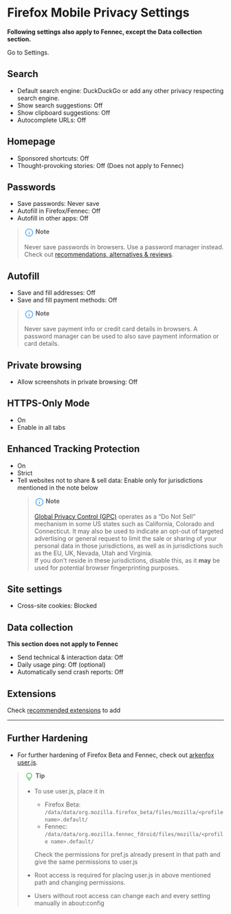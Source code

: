 # Firefox Mobile Privacy Settings

**Following settings also apply to Fennec, except the Data collection section.**

Go to Settings.



## Search
- Default search engine: DuckDuckGo or add any other privacy respecting search engine.
- Show search suggestions: Off
- Show clipboard suggestions: Off
- Autocomplete URLs: Off



## Homepage
- Sponsored shortcuts: Off
- Thought-provoking stories: Off (Does not apply to Fennec)



## Passwords
- Save passwords: Never save
- Autofill in Firefox/Fennec: Off
- Autofill in other apps: Off

> <img src="../icons/ic_note.svg" width="22" align="top"> **Note**
>
> Never save passwords in browsers. Use a password manager instead. Check out [recommendations, alternatives & reviews](https://github.com/StellarSand/privacy-settings#recommendations-alternatives--reviews).


## Autofill
- Save and fill addresses: Off
- Save and fill payment methods: Off

> <img src="../icons/ic_note.svg" width="22" align="top"> **Note**
>
> Never save payment info or credit card details in browsers. A password manager can be used to also save payment information or card details.



## Private browsing
- Allow screenshots in private browsing: Off



## HTTPS-Only Mode
- On
- Enable in all tabs



## Enhanced Tracking Protection
- On
- Strict
- Tell websites not to share & sell data: Enable only for jurisdictions mentioned in the note below
  > <img src="../icons/ic_note.svg" width="22" align="top"> **Note**
  >
  > [Global Privacy Control (GPC)](https://globalprivacycontrol.org/) operates as a “Do Not Sell” mechanism in some US states such as California, Colorado and Connecticut. It may also be used to indicate an opt-out of targeted advertising or general request to limit the sale or sharing of your personal data in those jurisdictions, as well as in jurisdictions such as the EU, UK, Nevada, Utah and Virginia.
  > <br>If you don't reside in these jurisdictions, disable this, as it **may** be used for potential browser fingerprinting purposes.



## Site settings
- Cross-site cookies: Blocked



## Data collection
**This section does not apply to Fennec**
- Send technical & interaction data: Off
- Daily usage ping: Off (optional)
- Automatically send crash reports: Off



## Extensions
Check [recommended extensions](https://github.com/StellarSand/privacy-settings#recommended-extensions) to add


---


## Further Hardening

- For further hardening of Firefox Beta and Fennec, check out [arkenfox user.js](https://github.com/arkenfox/user.js).

> <img src="../icons/ic_tip.svg" width="22" align="top"> **Tip**
>
> - To use user.js, place it in
>   - Firefox Beta: `/data/data/org.mozilla.firefox_beta/files/mozilla/<profile name>.default/`
>   - Fennec: `/data/data/org.mozilla.fennec_fdroid/files/mozilla/<profile name>.default/`
>
>   Check the permissions for pref.js already present in that path and give the same permissions to user.js
> - Root access is required for placing user.js in above mentioned path and changing permissions. 
> - Users without root access can change each and every setting manually in about:config
